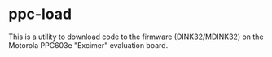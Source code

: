 # ppc-load
This is a utility to download code to the firmware (DINK32/MDINK32) on the Motorola PPC603e "Excimer" evaluation board.
